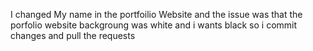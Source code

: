 I changed My name in the portfoilio Website and the issue was that the porfolio website backgroung was white and i wants black so i commit changes and pull the requests
